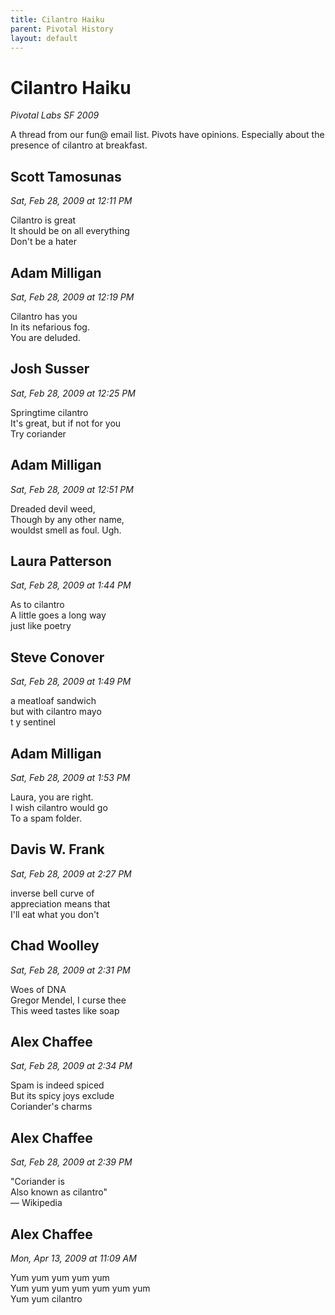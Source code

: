 ```yaml
---
title: Cilantro Haiku
parent: Pivotal History
layout: default
---
```


# Cilantro Haiku
_Pivotal Labs SF 2009_

A thread from our fun@ email list. Pivots have opinions. Especially about the presence of cilantro at breakfast.

## Scott Tamosunas
_Sat, Feb 28, 2009 at 12:11 PM_

Cilantro is great\
It should be on all everything\
Don't be a hater

## Adam Milligan
_Sat, Feb 28, 2009 at 12:19 PM_

Cilantro has you\
In its nefarious fog.\
You are deluded.

## Josh Susser 
_Sat, Feb 28, 2009 at 12:25 PM_

Springtime cilantro\
It's great, but if not for you\
Try coriander

## Adam Milligan
_Sat, Feb 28, 2009 at 12:51 PM_

Dreaded devil weed,\
Though by any other name,\
wouldst smell as foul. Ugh.

## Laura Patterson
_Sat, Feb 28, 2009 at 1:44 PM_

As to cilantro\
A little goes a long way\
just like poetry

## Steve Conover
_Sat, Feb 28, 2009 at 1:49 PM_

a meatloaf sandwich\
but with cilantro mayo\
t y sentinel

## Adam Milligan
_Sat, Feb 28, 2009 at 1:53 PM_

Laura, you are right.\
I wish cilantro would go\
To a spam folder.

## Davis W. Frank
_Sat, Feb 28, 2009 at 2:27 PM_

inverse bell curve of\
appreciation means that\
I'll eat what you don't

## Chad Woolley
_Sat, Feb 28, 2009 at 2:31 PM_

Woes of DNA\
Gregor Mendel, I curse thee\
This weed tastes like soap

## Alex Chaffee
_Sat, Feb 28, 2009 at 2:34 PM_

Spam is indeed spiced\
But its spicy joys exclude\
Coriander's charms

## Alex Chaffee
_Sat, Feb 28, 2009 at 2:39 PM_

"Coriander is\
Also known as cilantro"\
&mdash; Wikipedia

## Alex Chaffee
_Mon, Apr 13, 2009 at 11:09 AM_

Yum yum yum yum yum\
Yum yum yum yum yum yum yum\
Yum yum cilantro


